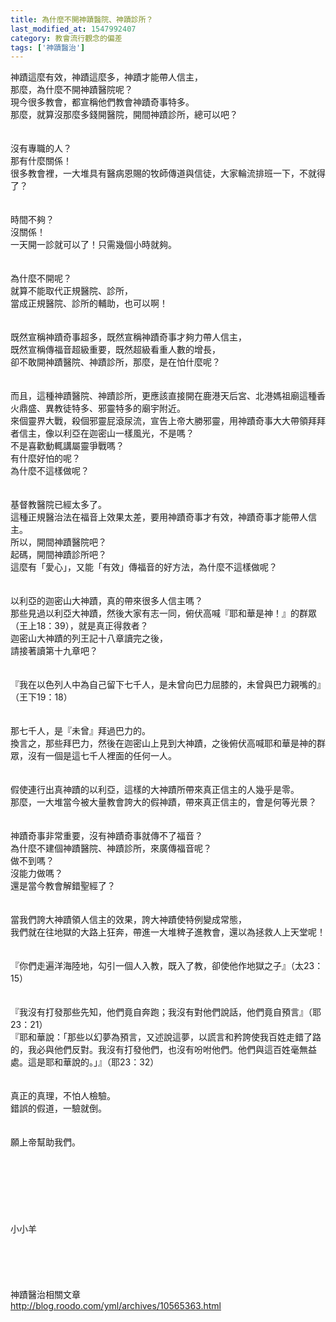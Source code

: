 ```yaml
---
title: 為什麼不開神蹟醫院、神蹟診所？
last_modified_at: 1547992407
category: 教會流行觀念的偏差
tags: ['神蹟醫治']
---
```


神蹟這麼有效，神蹟這麼多，神蹟才能帶人信主，<br>那麼，為什麼不開神蹟醫院呢？<br><!--more-->現今很多教會，都宣稱他們教會神蹟奇事特多。<br>那麼，就算沒那麼多錢開醫院，開間神蹟診所，總可以吧？<br><br><br>沒有專職的人？<br>那有什麼關係！<br>很多教會裡，一大堆具有醫病恩賜的牧師傳道與信徒，大家輪流排班一下，不就得了？<br><br><br>時間不夠？<br>沒關係！<br>一天開一診就可以了！只需幾個小時就夠。<br><br><br>為什麼不開呢？<br>就算不能取代正規醫院、診所，<br>當成正規醫院、診所的輔助，也可以啊！<br><br><br>既然宣稱神蹟奇事超多，既然宣稱神蹟奇事才夠力帶人信主，<br>既然宣稱傳福音超級重要，既然超級看重人數的增長，<br>卻不敢開神蹟醫院、神蹟診所，那麼，是在怕什麼呢？<br><br><br>而且，這種神蹟醫院、神蹟診所，更應該直接開在鹿港天后宮、北港媽祖廟這種香火鼎盛、異教徒特多、邪靈特多的廟宇附近。<br>來個靈界大戰，殺個邪靈屁滾尿流，宣告上帝大勝邪靈，用神蹟奇事大大帶領拜拜者信主，像以利亞在迦密山一樣風光，不是嗎？<br>不是喜歡動輒講屬靈爭戰嗎？<br>有什麼好怕的呢？<br>為什麼不這樣做呢？<br><br><br>基督教醫院已經太多了。<br>這種正規醫治法在福音上效果太差，要用神蹟奇事才有效，神蹟奇事才能帶人信主。<br>所以，開間神蹟醫院吧？<br>起碼，開間神蹟診所吧？<br>這麼有「愛心」，又能「有效」傳福音的好方法，為什麼不這樣做呢？<br><br><br>以利亞的迦密山大神蹟，真的帶來很多人信主嗎？<br>那些見過以利亞大神蹟，然後大家有志一同，俯伏高喊『耶和華是神！』的群眾（王上18：39），就是真正得救者？<br>迦密山大神蹟的列王記十八章讀完之後，<br>請接著讀第十九章吧？<br><br><br>『我在以色列人中為自己留下七千人，是未曾向巴力屈膝的，未曾與巴力親嘴的』（王下19：18）<br><br><br>那七千人，是『未曾』拜過巴力的。<br>換言之，那些拜巴力，然後在迦密山上見到大神蹟，之後俯伏高喊耶和華是神的群眾，沒有一個是這七千人裡面的任何一人。<br><br><br>假使連行出真神蹟的以利亞，這樣的大神蹟所帶來真正信主的人幾乎是零。<br>那麼，一大堆當今被大量教會誇大的假神蹟，帶來真正信主的，會是何等光景？<br><br><br>神蹟奇事非常重要，沒有神蹟奇事就傳不了福音？<br>為什麼不建個神蹟醫院、神蹟診所，來廣傳福音呢？<br>做不到嗎？<br>沒能力做嗎？<br>還是當今教會解錯聖經了？<br><br><br>當我們誇大神蹟領人信主的效果，誇大神蹟使特例變成常態，<br>我們就在往地獄的大路上狂奔，帶進一大堆稗子進教會，還以為拯救人上天堂呢！<br><br><br>『你們走遍洋海陸地，勾引一個人入教，既入了教，卻使他作地獄之子』（太23：15）<br><br><br>『我沒有打發那些先知，他們竟自奔跑；我沒有對他們說話，他們竟自預言』（耶23：21）<br>『耶和華說：「那些以幻夢為預言，又述說這夢，以謊言和矜誇使我百姓走錯了路的，我必與他們反對。我沒有打發他們，也沒有吩咐他們。他們與這百姓毫無益處。這是耶和華說的。」』（耶23：32）<br><br><br>真正的真理，不怕人檢驗。<br>錯誤的假道，一驗就倒。<br><br><br>願上帝幫助我們。<br><br><br><br><br><br><br><br>小小羊<br><br><br><br><br><br>神蹟醫治相關文章 <br>http://blog.roodo.com/yml/archives/10565363.html


